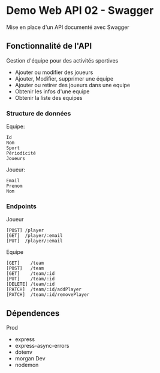 # Demo Web API 02 - Swagger
Mise en place d'un API documenté avec Swagger

## Fonctionnalité de l'API 
Gestion d'équipe pour des activités sportives
- Ajouter ou modifier des joueurs
- Ajouter, Modifier, supprimer une équipe
- Ajouter ou retirer des joueurs dans une equipe
- Obtenir les infos d'une equipe
- Obtenir la liste des equipes

### Structure de données
Equipe:
```
Id
Nom
Sport
Périodicité
Joueurs
```

Joueur:
```
Email
Prenom
Nom
```

### Endpoints
Joueur
```
[POST] /player
[GET]  /player/:email
[PUT]  /player/:email
```

Equipe
```
[GET]    /team
[POST]   /team
[GET]    /team/:id
[PUT]    /team/:id
[DELETE] /team/:id
[PATCH]  /team/:id/addPlayer
[PATCH]  /team/:id/removePlayer
```

## Dépendences
Prod
- express
- express-async-errors
- dotenv
- morgan
Dev
- nodemon
